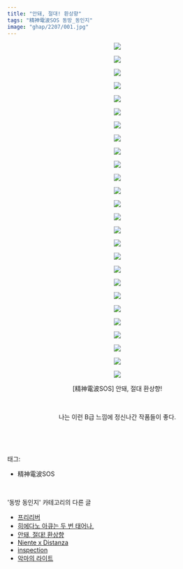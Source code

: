 ```yaml
---
title: "안돼, 절대! 환상향"
tags: "精神電波SOS 동방_동인지"
image: "ghap/2207/001.jpg"
---
```

<div class="article">
<p style="text-align: center; clear: none; float: none;"><img src="{{ site.nasurl }}/ghap/2207/001.jpg"/></p>
<p style="text-align: center; clear: none; float: none;"><img src="{{ site.nasurl }}/ghap/2207/002.jpg"/></p>
<p style="text-align: center; clear: none; float: none;"><img src="{{ site.nasurl }}/ghap/2207/003.jpg"/></p>
<p style="text-align: center; clear: none; float: none;"><img src="{{ site.nasurl }}/ghap/2207/004.jpg"/></p>
<p style="text-align: center; clear: none; float: none;"><img src="{{ site.nasurl }}/ghap/2207/005.jpg"/></p>
<p style="text-align: center; clear: none; float: none;"><img src="{{ site.nasurl }}/ghap/2207/006.jpg"/></p>
<p style="text-align: center; clear: none; float: none;"><img src="{{ site.nasurl }}/ghap/2207/007.jpg"/></p>
<p style="text-align: center; clear: none; float: none;"><img src="{{ site.nasurl }}/ghap/2207/008.jpg"/></p>
<p style="text-align: center; clear: none; float: none;"><img src="{{ site.nasurl }}/ghap/2207/009.jpg"/></p>
<p style="text-align: center; clear: none; float: none;"><img src="{{ site.nasurl }}/ghap/2207/010.jpg"/></p>
<p style="text-align: center; clear: none; float: none;"><img src="{{ site.nasurl }}/ghap/2207/011.jpg"/></p>
<p style="text-align: center; clear: none; float: none;"><img src="{{ site.nasurl }}/ghap/2207/012.jpg"/></p>
<p style="text-align: center; clear: none; float: none;"><img src="{{ site.nasurl }}/ghap/2207/013.jpg"/></p>
<p style="text-align: center; clear: none; float: none;"><img src="{{ site.nasurl }}/ghap/2207/014.jpg"/></p>
<p style="text-align: center; clear: none; float: none;"><img src="{{ site.nasurl }}/ghap/2207/015.jpg"/></p>
<p style="text-align: center; clear: none; float: none;"><img src="{{ site.nasurl }}/ghap/2207/016.jpg"/></p>
<p style="text-align: center; clear: none; float: none;"><img src="{{ site.nasurl }}/ghap/2207/017.jpg"/></p>
<p style="text-align: center; clear: none; float: none;"><img src="{{ site.nasurl }}/ghap/2207/018.jpg"/></p>
<p style="text-align: center; clear: none; float: none;"><img src="{{ site.nasurl }}/ghap/2207/019.jpg"/></p>
<p style="text-align: center; clear: none; float: none;"><img src="{{ site.nasurl }}/ghap/2207/020.jpg"/></p>
<p style="text-align: center; clear: none; float: none;"><img src="{{ site.nasurl }}/ghap/2207/021.jpg"/></p>
<p style="text-align: center; clear: none; float: none;"><img src="{{ site.nasurl }}/ghap/2207/022.jpg"/></p>
<p style="text-align: center; clear: none; float: none;"><img src="{{ site.nasurl }}/ghap/2207/023.jpg"/></p>
<p style="text-align: center; clear: none; float: none;"><img src="{{ site.nasurl }}/ghap/2207/024.jpg"/></p>
<p style="text-align: center; clear: none; float: none;"><img src="{{ site.nasurl }}/ghap/2207/025.jpg"/></p>
<p style="text-align: center; clear: none; float: none;"><img src="{{ site.nasurl }}/ghap/2207/026.jpg"/></p>
<p style="text-align: center; clear: none; float: none;">[精神電波SOS] 안돼, 절대 환상향!</p>
<p style="text-align: center; clear: none; float: none;"><br/></p>
<p style="text-align: center; clear: none; float: none;">나는 이런 B급 느낌에 정신나간 작품들이 좋다.</p>
<p><br/></p>
</div><br/>
<div class="tagTrail">
<p>태그: </p>
<ul>
<li>精神電波SOS</li>
</ul>
</div><br/>
<div class="another">
<p>'동방 동인지' 카테고리의 다른 글</p>
<ul>
<li><a href="/2016-09-18-ghap_2209">프리리버</a></li>
<li><a href="/2016-09-18-ghap_2208">히에다노 아큐는 두 번 태어나,</a></li>
<li><a href="/2016-09-18-ghap_2207">안돼, 절대! 환상향</a></li>
<li><a href="/2016-09-18-ghap_2205">Niente x Distanza</a></li>
<li><a href="/2016-09-18-ghap_2204">inspection</a></li>
<li><a href="/2016-09-18-ghap_2203">악마의 라이트</a></li>
</ul>
</div><br/>
<div class="cb_module cb_fluid">
<div class="cb_wrt cb_profile">
</div><!-- commentList close -->
</div><br/>

